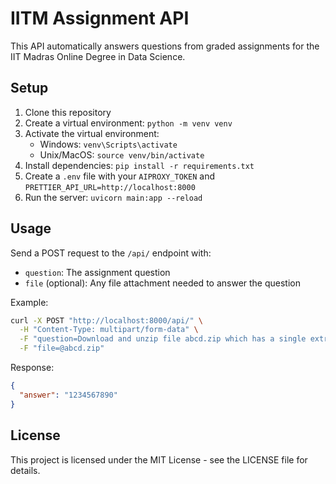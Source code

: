 # IITM Assignment API

This API automatically answers questions from graded assignments for the IIT Madras Online Degree in Data Science.

## Setup

1. Clone this repository
2. Create a virtual environment: `python -m venv venv`
3. Activate the virtual environment:
   - Windows: `venv\Scripts\activate`
   - Unix/MacOS: `source venv/bin/activate`
4. Install dependencies: `pip install -r requirements.txt`
5. Create a `.env` file with your `AIPROXY_TOKEN` and `PRETTIER_API_URL=http://localhost:8000`
6. Run the server: `uvicorn main:app --reload`

## Usage

Send a POST request to the `/api/` endpoint with:

- `question`: The assignment question
- `file` (optional): Any file attachment needed to answer the question

Example:

```bash
curl -X POST "http://localhost:8000/api/" \
  -H "Content-Type: multipart/form-data" \
  -F "question=Download and unzip file abcd.zip which has a single extract.csv file inside. What is the value in the 'answer' column of the CSV file?" \
  -F "file=@abcd.zip"
```

Response:

```json
{
  "answer": "1234567890"
}
```

## License

This project is licensed under the MIT License - see the LICENSE file for details.
